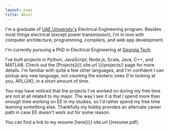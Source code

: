 ```yaml
---
layout: page
title: About
---
```


I'm a graduate of [UAE University's](https://www.uaeu.ac.ae/en/) Electrical Engineering program. Besides most things electrical (except power transmission), I'm in love with computer architecture, programming, compilers, and web app development.

I'm currently pursuing a PhD in Electrical Engineering at [Georgia Tech](https://www.ece.gatech.edu/).

I've built projects in Python, JavaScript, Node.js, Scala, Java, C++, and MATLAB. Check out the [Projects]({{ site.url }}/projects/) page for more details. I'm familiar with quite a few other languages, and I'm confident I can pickup any new language, not counting the esoteric ones (I'm looking at you, APL/J/K), in a short amount of time.

You may have noticed that the projects I've worked on during my free time are not at all related to my major. The way I see it is that I spend more than enough time working on EE in my studies, so I'd rather spend my free time learning something else. Thankfully my hobby provides an alternate career path in case EE doesn't work out for some reason.

You can find a link to my resume [here]({{ site.url }}resume.pdf).
